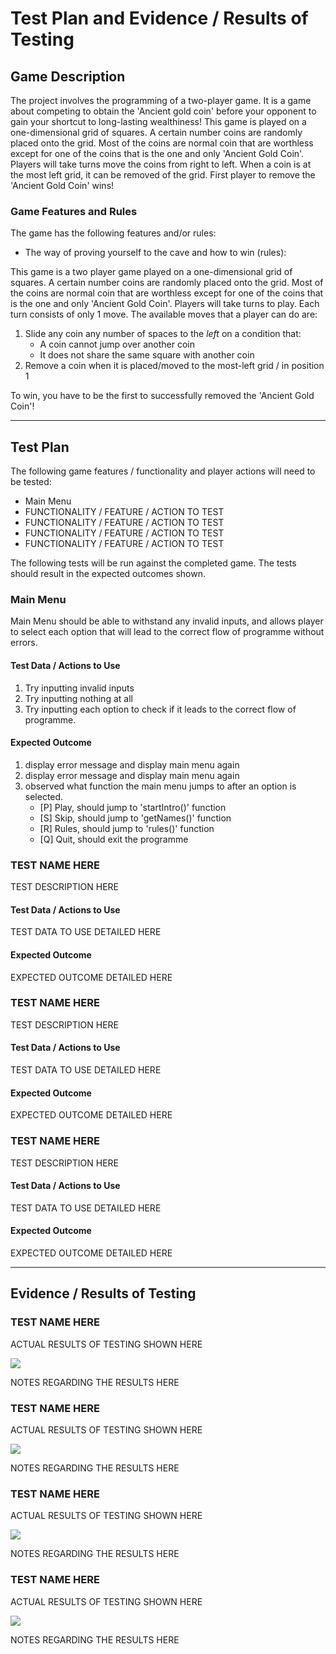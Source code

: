 # Test Plan and Evidence / Results of Testing

## Game Description

The project involves the programming of a two-player game.
It is a game about competing to obtain the 'Ancient gold coin' before your opponent
to gain your shortcut to long-lasting wealthiness!
This game is played on a one-dimensional grid of squares.
A certain number coins are randomly placed onto the grid.
Most of the coins are normal coin that are worthless except
for one of the coins that is the one and only 'Ancient Gold Coin'.
Players will take turns move the coins from right to left.
When a coin is at the most left grid, it can be removed of the grid.
First player to remove the 'Ancient Gold Coin' wins!

### Game Features and Rules

The game has the following features and/or rules:

- The way of proving yourself to the cave and how to win (rules):

This game is a two player game played on a one-dimensional grid of squares. A certain number coins are randomly
placed onto the grid. Most of the coins are normal coin that are worthless except for one of the coins that is the
one and only 'Ancient Gold Coin'. Players will take turns to play. Each turn consists of only 1 move.
The available moves that a player can do are:
1) Slide any coin any number of spaces to the *left* on a condition that:
    - A coin cannot jump over another coin
    - It does not share the same square with another coin
2) Remove a coin when it is placed/moved to the most-left grid / in position 1

To win, you have to be the first to successfully removed the 'Ancient Gold Coin'!

---

## Test Plan

The following game features / functionality and player actions will need to be tested:

- Main Menu
- FUNCTIONALITY / FEATURE / ACTION TO TEST
- FUNCTIONALITY / FEATURE / ACTION TO TEST
- FUNCTIONALITY / FEATURE / ACTION TO TEST
- FUNCTIONALITY / FEATURE / ACTION TO TEST

The following tests will be run against the completed game. The tests should result in the expected outcomes shown.


### Main Menu

Main Menu should be able to withstand any invalid inputs, 
and allows player to select each option that will lead to the correct flow of programme without errors.

#### Test Data / Actions to Use

1) Try inputting invalid inputs
2) Try inputting nothing at all
3) Try inputting each option to check if it leads to the correct flow of programme.

#### Expected Outcome

1) display error message and display main menu again
2) display error message and display main menu again
3) observed what function the main menu jumps to after an option is selected.
      - [P] Play, should jump to 'startIntro()' function
      - [S] Skip, should jump to 'getNames()' function
      - [R] Rules, should jump to 'rules()' function
      - [Q] Quit, should exit the programme


### TEST NAME HERE

TEST DESCRIPTION HERE

#### Test Data / Actions to Use

TEST DATA TO USE DETAILED HERE

#### Expected Outcome

EXPECTED OUTCOME DETAILED HERE


### TEST NAME HERE

TEST DESCRIPTION HERE

#### Test Data / Actions to Use

TEST DATA TO USE DETAILED HERE

#### Expected Outcome

EXPECTED OUTCOME DETAILED HERE


### TEST NAME HERE

TEST DESCRIPTION HERE

#### Test Data / Actions to Use

TEST DATA TO USE DETAILED HERE

#### Expected Outcome

EXPECTED OUTCOME DETAILED HERE


---


## Evidence / Results of Testing

### TEST NAME HERE

ACTUAL RESULTS OF TESTING SHOWN HERE

![](images/placeholder.jpg)

NOTES REGARDING THE RESULTS HERE


### TEST NAME HERE

ACTUAL RESULTS OF TESTING SHOWN HERE

![](images/placeholder.jpg)

NOTES REGARDING THE RESULTS HERE


### TEST NAME HERE

ACTUAL RESULTS OF TESTING SHOWN HERE

![](images/placeholder.jpg)

NOTES REGARDING THE RESULTS HERE


### TEST NAME HERE

ACTUAL RESULTS OF TESTING SHOWN HERE

![](images/placeholder.jpg)

NOTES REGARDING THE RESULTS HERE

